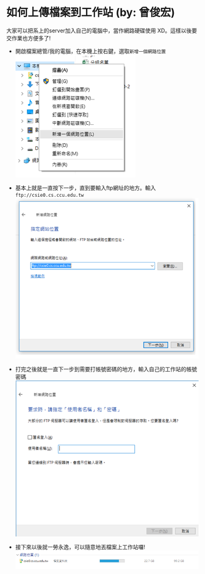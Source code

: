 # 如何上傳檔案到工作站 (by: 曾俊宏)

大家可以把系上的server加入自己的電腦中，當作網路硬碟使用 XD。這樣以後要交作業也方便多了!

* 開啟檔案總管/我的電腦，在本機上按右鍵，選取`新增一個網路位置`
![create new network drive](./Windows/FTP/ftp1.png)

* 基本上就是一直按下一步，直到要輸入ftp網址的地方。輸入`ftp://csie0.cs.ccu.edu.tw`
![add FTP location](./Windows/FTP/Add_ftp1.png)

* 打完之後就是一直下一步到需要打帳號密碼的地方，輸入自己的工作站的帳號密碼
![add FTP username](./Windows/FTP/Input_username.png)

* 接下來以後就一勞永逸，可以隨意地丟檔案上工作站囉!
![success](./Windows/FTP/network_drive.png)
